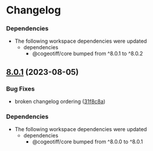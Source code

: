 # Changelog

### Dependencies

* The following workspace dependencies were updated
  * dependencies
    * @cogeotiff/core bumped from ^8.0.1 to ^8.0.2

## [8.0.1](https://github.com/blacha/cogeotiff/compare/examples-v8.0.0...examples-v8.0.1) (2023-08-05)


### Bug Fixes

* broken changelog ordering ([31f8c8a](https://github.com/blacha/cogeotiff/commit/31f8c8ac5e2770427ed2dc0f5c7c34330c6cb0eb))


### Dependencies

* The following workspace dependencies were updated
  * dependencies
    * @cogeotiff/core bumped from ^8.0.0 to ^8.0.1
